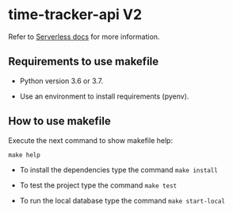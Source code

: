 # time-tracker-api V2

Refer to [Serverless docs](https://serverless.com/framework/docs/providers/azure/guide/intro/) for more information.

## Requirements to use makefile

- Python version 3.6 or 3.7.

- Use an environment to install requirements (pyenv).

## How to use makefile

Execute the next command to show makefile help:

```shell
make help
```

- To install the dependencies type the command ```make install```

- To test the project type the command ```make test```

- To run the local database type the command ```make start-local```
